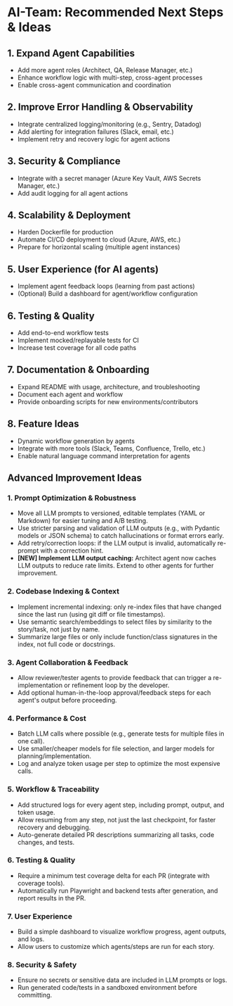 # AI-Team: Recommended Next Steps & Ideas

## 1. Expand Agent Capabilities
- Add more agent roles (Architect, QA, Release Manager, etc.)
- Enhance workflow logic with multi-step, cross-agent processes
- Enable cross-agent communication and coordination

## 2. Improve Error Handling & Observability
- Integrate centralized logging/monitoring (e.g., Sentry, Datadog)
- Add alerting for integration failures (Slack, email, etc.)
- Implement retry and recovery logic for agent actions

## 3. Security & Compliance
- Integrate with a secret manager (Azure Key Vault, AWS Secrets Manager, etc.)
- Add audit logging for all agent actions

## 4. Scalability & Deployment
- Harden Dockerfile for production
- Automate CI/CD deployment to cloud (Azure, AWS, etc.)
- Prepare for horizontal scaling (multiple agent instances)

## 5. User Experience (for AI agents)
- Implement agent feedback loops (learning from past actions)
- (Optional) Build a dashboard for agent/workflow configuration

## 6. Testing & Quality
- Add end-to-end workflow tests
- Implement mocked/replayable tests for CI
- Increase test coverage for all code paths

## 7. Documentation & Onboarding
- Expand README with usage, architecture, and troubleshooting
- Document each agent and workflow
- Provide onboarding scripts for new environments/contributors

## 8. Feature Ideas
- Dynamic workflow generation by agents
- Integrate with more tools (Slack, Teams, Confluence, Trello, etc.)
- Enable natural language command interpretation for agents

## Advanced Improvement Ideas

### 1. Prompt Optimization & Robustness
- Move all LLM prompts to versioned, editable templates (YAML or Markdown) for easier tuning and A/B testing.
- Use stricter parsing and validation of LLM outputs (e.g., with Pydantic models or JSON schema) to catch hallucinations or format errors early.
- Add retry/correction loops: if the LLM output is invalid, automatically re-prompt with a correction hint.
- **[NEW] Implement LLM output caching:** Architect agent now caches LLM outputs to reduce rate limits. Extend to other agents for further improvement.

### 2. Codebase Indexing & Context
- Implement incremental indexing: only re-index files that have changed since the last run (using git diff or file timestamps).
- Use semantic search/embeddings to select files by similarity to the story/task, not just by name.
- Summarize large files or only include function/class signatures in the index, not full code or docstrings.

### 3. Agent Collaboration & Feedback
- Allow reviewer/tester agents to provide feedback that can trigger a re-implementation or refinement loop by the developer.
- Add optional human-in-the-loop approval/feedback steps for each agent's output before proceeding.

### 4. Performance & Cost
- Batch LLM calls where possible (e.g., generate tests for multiple files in one call).
- Use smaller/cheaper models for file selection, and larger models for planning/implementation.
- Log and analyze token usage per step to optimize the most expensive calls.

### 5. Workflow & Traceability
- Add structured logs for every agent step, including prompt, output, and token usage.
- Allow resuming from any step, not just the last checkpoint, for faster recovery and debugging.
- Auto-generate detailed PR descriptions summarizing all tasks, code changes, and tests.

### 6. Testing & Quality
- Require a minimum test coverage delta for each PR (integrate with coverage tools).
- Automatically run Playwright and backend tests after generation, and report results in the PR.

### 7. User Experience
- Build a simple dashboard to visualize workflow progress, agent outputs, and logs.
- Allow users to customize which agents/steps are run for each story.

### 8. Security & Safety
- Ensure no secrets or sensitive data are included in LLM prompts or logs.
- Run generated code/tests in a sandboxed environment before committing. 
